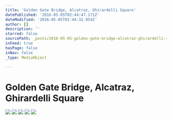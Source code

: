 ```yaml
---
title: 'Golden Gate Bridge, Alcatraz, Ghirardelli Square'
datePublished: '2016-05-05T02:44:47.171Z'
dateModified: '2016-05-05T02:44:32.954Z'
author: []
description: ''
starred: false
sourcePath: _posts/2016-05-05-golden-gate-bridge-alcatraz-ghirardelli-square.md
inFeed: true
hasPage: false
inNav: false
_type: MediaObject

---
```

# Golden Gate Bridge, Alcatraz, Ghirardelli Square
![](https://the-grid-user-content.s3-us-west-2.amazonaws.com/0040887c-4397-4e88-80b3-8982e324b6ca.jpg)
![](https://the-grid-user-content.s3-us-west-2.amazonaws.com/b6f30b64-b9de-460c-b56c-43c5aa06d3dd.jpg)
![](https://the-grid-user-content.s3-us-west-2.amazonaws.com/29ab6a5c-6b41-48cc-9080-1bcf2aea2adb.jpg)
![](https://the-grid-user-content.s3-us-west-2.amazonaws.com/18d2ea89-1dee-4f9a-8f12-58520550607d.jpg)
![](https://the-grid-user-content.s3-us-west-2.amazonaws.com/6351b792-0b25-464f-b84e-28e0d78eb7fd.jpg)